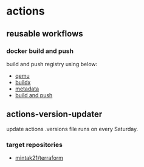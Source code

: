 # actions

## reusable workflows

### docker build and push

build and push registry using below:

- [qemu](https://github.com/docker/setup-qemu-action)
- [buildx](https://github.com/docker/setup-buildx-action)
- [metadata](https://github.com/docker/metadata-action)
- [build and push](https://github.com/docker/build-push-action)

## actions-version-updater

update actions .versions file
runs on every Saturday.

### target repositories

- [mintak21/terraform](https://github.com/mintak21/terraform)
